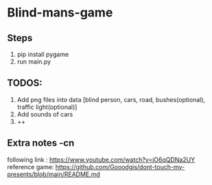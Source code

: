 # Blind-mans-game

## Steps
1. pip install pygame
2. run main.py

## TODOS:
1. Add png files into data [blind person, cars, road, bushes(optional), traffic light(optional)]
2. Add sounds of cars 
3. ++


## Extra notes -cn
following link : https://www.youtube.com/watch?v=jO6qQDNa2UY \
reference game: https://github.com/Gooodgis/dont-touch-my-presents/blob/main/README.md